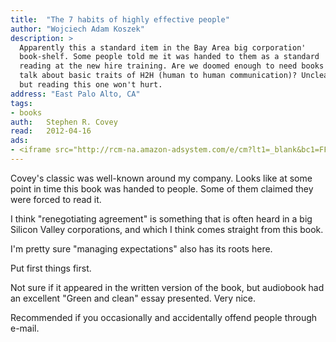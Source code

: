 ```yaml
---
title:	"The 7 habits of highly effective people"
author: "Wojciech Adam Koszek"
description: >
  Apparently this a standard item in the Bay Area big corporation'
  book-shelf. Some people told me it was handed to them as a standard
  reading at the new hire training. Are we doomed enough to need books that
  talk about basic traits of H2H (human to human communication)? Unclear,
  but reading this one won't hurt.
address: "East Palo Alto, CA"
tags:
- books
auth:	Stephen R. Covey
read:	2012-04-16
ads:
- <iframe src="http://rcm-na.amazon-adsystem.com/e/cm?lt1=_blank&bc1=FFFFFF&IS2=1&npa=1&bg1=FFFFFF&fc1=000000&lc1=FF0000&t=wkoszek08-20&o=1&p=8&l=as4&m=amazon&f=ifr&ref=ss_til&asins=0743269519" style="width:120px;height:240px;" scrolling="no" marginwidth="0" marginheight="0" frameborder="0"></iframe>
---
```


Covey's classic was well-known around my company. Looks like at some point
in time this book was handed to people. Some of them claimed they were
forced to read it.

I think "renegotiating agreement" is something that is often heard in a big
Silicon Valley corporations, and which I think comes straight from this
book.

I'm pretty sure "managing expectations" also has its roots here.

Put first things first.

Not sure if it appeared in the written version of the book, but audiobook
had an excellent "Green and clean" essay presented. Very nice.

Recommended if you occasionally and accidentally offend people through e-mail.
